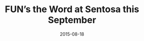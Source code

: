 ---
layout: post
title: FUN’s the Word at Sentosa this September
date:   2015-08-18
file_url: /resources/news/files/20150818_Media-Release_FUN_the_world_at_Sentosa_this_September.pdf
---